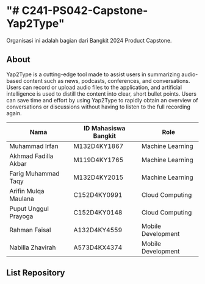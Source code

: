 # "# C241-PS042-Capstone-Yap2Type" 

Organisasi ini adalah bagian dari Bangkit 2024 Product Capstone.

## About

Yap2Type is a cutting-edge tool made to assist users in summarizing audio-based content such as news, podcasts, conferences, and conversations. Users can record or upload audio files to the application, and artificial intelligence is used to distill the content into clear, short bullet points. Users can save time and effort by using Yap2Type to rapidly obtain an overview of conversations or discussions without having to listen to the full recording again.


| Nama                        | ID Mahasiswa Bangkit |    Role             |
| --------------------------- | -------------------- | ------------------- |
| Muhammad Irfan		          | M132D4KY1867         | Machine Learning    | 
| Akhmad Fadilla Akbar	      | M119D4KY1765         | Machine Learning    |
| Farig Muhammad Taqy         | M132D4KY2015         | Machine Learning    |
| Arifin Mulqa Maulana        | C152D4KY0991         | Cloud Computing	   |
| Puput Unggul Prayoga        | C152D4KY0148         | Cloud Computing	   |
| Rahman Faisal    	          | A132D4KY4559         | Mobile Development  |
| Nabilla Zhavirah 	          | A573D4KX4374         | Mobile Development  |

## List Repository

